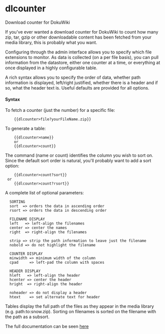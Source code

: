 # dlcounter
Download counter for DokuWiki

If you've ever wanted a download counter for DokuWiki to count how many zip, tar, gzip or other downloadable content has been fetched from your media library, this is probably what you want.

Configuring through the admin interface allows you to specify which file extensions to monitor. As data is collected (on a per file basis), you can pull information from the datastore, either one counter at a time, or everything at once displayed in a highly configurable table.

A rich syntax allows you to specify the order of data, whether path information is displayed, left/right justified, whether there is a header and if so, what the header text is. Useful defaults are provided for all options.

#### Syntax
To fetch a counter (just the number) for a specific file:  
```wiki
    {{dlcounter>file?yourFileName.zip}}  
```

To generate a table:  
```wiki
    {{dlcounter>name}}  
    or  
    {{dlcounter>count}}  
````

The command (name or count) identifies the column you wish to sort on. Since the default sort order is natural, you'll probably want to add a sort option:  
```wiki
    {{dlcounter>count?sort}}  
 or  
    {{dlcounter>count?rsort}}  
```
A complete list of optional parameters:
```wiki
  SORTING  
  sort  => orders the data in ascending order  
  rsort => orders the data in descending order  
   
  FILENAME DISPLAY  
  left   => left-align the filenames  
  center => center the names  
  right  => right-align the filenames  
   
  strip => strip the path information to leave just the filename  
  nobold => do not highlight the filename  
   
  COUNTER DISPLAY  
  minwidth => minimum width of the column  
  cpad     => left-pad the column with spaces  
    
  HEADER DISPLAY  
  hleft   => left-align the header  
  hcenter => center the header  
  hright  => right-align the header  
    
  noheader => do not display a header  
  htext    => set alternate text for header  
```
Tables display the full path of the files as they appear in the media library (e.g. path:to:snow.zip). Sorting on filenames is sorted on the filename with the path as a subsort.

The full documentation can be seen [here](http://philip-p-ide.uk/doku.php/blog:articles:software:doku_dlcounter)
